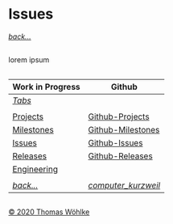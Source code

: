 # Issues

*[back...](../README.md)* 


##

lorem ipsum

##
| Work in Progress | Github                          |
|------------------|---------------------------------|
| *[Tabs](tabs/TABS.md)* | |
|  |  |
| [Projects](PROJECTS.md)       | [Github-Projects](https://github.com/Computer-Kurzweil/computer_kurzweil/projects) |
| [Milestones](MILESTONES.md)   | [Github-Milestones](https://github.com/Computer-Kurzweil/computer_kurzweil/milestones) |
| [Issues](ISSUES.md)           | [Github-Issues](https://github.com/Computer-Kurzweil/computer_kurzweil/issues) |
| [Releases](RELEASES.md)       | [Github-Releases](https://github.com/Computer-Kurzweil/computer_kurzweil/releases) |
| [Engineering](ENGINEERING.md) | |
|  |  |
| *[back...](../README.md)* | *[computer_kurzweil](https://github.com/Computer-Kurzweil/computer_kurzweil)* |

##

[&copy; 2020 Thomas W&ouml;hlke](LICENSE.code.md)
